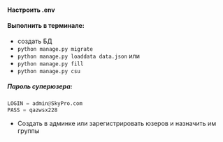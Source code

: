 #### Настроить .env
#### Выполнить в терминале:
- создать БД
- `python manage.py migrate`
- `python manage.py loaddata data.json`
или
- `python manage.py fill`
- `python manage.py csu`
##### Пароль суперюзера:
```Python
LOGIN = admin@SkyPro.com
PASS = qazwsx228
```
- Создать в админке или зарегистрировать юзеров и назначить им группы